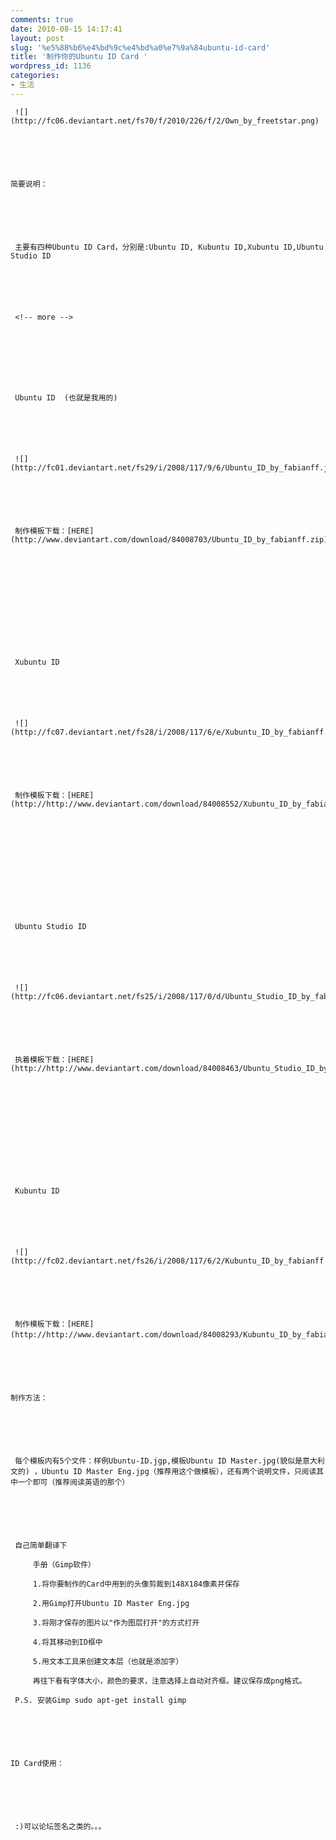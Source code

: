 ```yaml
---
comments: true
date: 2010-08-15 14:17:41
layout: post
slug: '%e5%88%b6%e4%bd%9c%e4%bd%a0%e7%9a%84ubuntu-id-card'
title: '制作你的Ubuntu ID Card '
wordpress_id: 1136
categories:
- 生活
---
```



	 ![](http://fc06.deviantart.net/fs70/f/2010/226/f/2/Own_by_freetstar.png)






	简要说明：






	 主要有四种Ubuntu ID Card，分别是:Ubuntu ID, Kubuntu ID,Xubuntu ID,Ubuntu Studio ID






	 <!-- more -->  

	






	 Ubuntu ID  (也就是我用的)  






	 ![](http://fc01.deviantart.net/fs29/i/2008/117/9/6/Ubuntu_ID_by_fabianff.jpg) 






	 制作模板下载：[HERE](http://www.deviantart.com/download/84008703/Ubuntu_ID_by_fabianff.zip)






	 






	 Xubuntu ID






	 ![](http://fc07.deviantart.net/fs28/i/2008/117/6/e/Xubuntu_ID_by_fabianff.jpg)






	 制作模板下载：[HERE](http://http://www.deviantart.com/download/84008552/Xubuntu_ID_by_fabianff.zip)






	 






	 Ubuntu Studio ID






	 ![](http://fc06.deviantart.net/fs25/i/2008/117/0/d/Ubuntu_Studio_ID_by_fabianff.jpg)






	 执着模板下载：[HERE](http://http://www.deviantart.com/download/84008463/Ubuntu_Studio_ID_by_fabianff.zip)






	 






	 Kubuntu ID






	 ![](http://fc02.deviantart.net/fs26/i/2008/117/6/2/Kubuntu_ID_by_fabianff.jpg)






	 制作模板下载：[HERE](http://http://www.deviantart.com/download/84008293/Kubuntu_ID_by_fabianff.zip)，






	制作方法：






	 每个模板内有5个文件：样例Ubuntu-ID.jgp,模板Ubuntu ID Master.jpg(貌似是意大利文的) ，Ubuntu ID Master Eng.jpg（推荐用这个做模板），还有两个说明文件，只阅读其中一个即可（推荐阅读英语的那个）






	 自己简单翻译下





> 
	
> 
> 
		 手册（Gimp软件）
	
> 
> 
	
> 
> 
		 1.将你要制作的Card中用到的头像剪裁到148X184像素并保存
	
> 
> 
	
> 
> 
		 2.用Gimp打开Ubuntu ID Master Eng.jpg
	
> 
> 
	
> 
> 
		 3.将刚才保存的图片以"作为图层打开"的方式打开  

		
	
> 
> 
	
> 
> 
		 4.将其移动到ID框中  

		
	
> 
> 
	
> 
> 
		 5.用文本工具来创建文本层（也就是添加字）
	
> 
> 
	
> 
> 
		 再往下看有字体大小，颜色的要求，注意选择上自动对齐框。建议保存成png格式。
	
> 
> 






	 P.S. 安装Gimp sudo apt-get install gimp






	ID Card使用：






	 :)可以论坛签名之类的。。。






	




